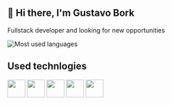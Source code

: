 ## 👋 Hi there, I'm Gustavo Bork
Fullstack developer and looking for new opportunities

![Most used languages](https://github-readme-stats.vercel.app/api/top-langs/?username=gustavo-bork&layout=compact&theme=tokyonight)

## Used technlogies
<div style="display: inline-block">
  <img src="https://cdn-icons-png.flaticon.com/512/1051/1051277.png" width="40"/>
  <img src="https://cdn-icons-png.flaticon.com/512/732/732190.png" width="40"/>
  <img src=https://cdn-icons-png.flaticon.com/512/5968/5968292.png width="40"/>
  <img src="https://cdn-icons-png.flaticon.com/512/1126/1126012.png" width="40"/>
  <img src="https://cdn-icons-png.flaticon.com/512/6132/6132221.png" width="40"/>
</div>
